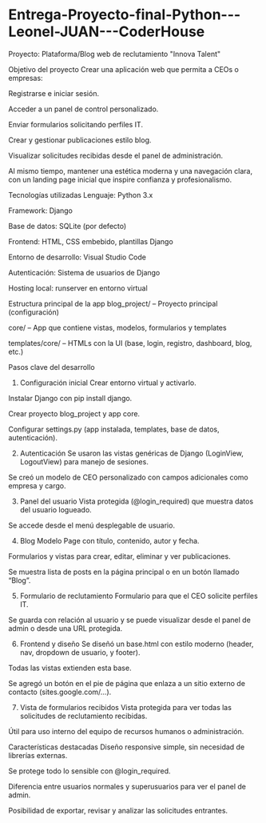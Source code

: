 # Entrega-Proyecto-final-Python---Leonel-JUAN---CoderHouse
Proyecto: Plataforma/Blog web de reclutamiento "Innova Talent" 

 Objetivo del proyecto
Crear una aplicación web que permita a CEOs o empresas:

Registrarse e iniciar sesión.

Acceder a un panel de control personalizado.

Enviar formularios solicitando perfiles IT.

Crear y gestionar publicaciones estilo blog.

Visualizar solicitudes recibidas desde el panel de administración.

Al mismo tiempo, mantener una estética moderna y una navegación clara, con un landing page inicial que inspire confianza y profesionalismo.

Tecnologías utilizadas
Lenguaje: Python 3.x

Framework: Django

Base de datos: SQLite (por defecto)

Frontend: HTML, CSS embebido, plantillas Django

Entorno de desarrollo: Visual Studio Code

Autenticación: Sistema de usuarios de Django

Hosting local: runserver en entorno virtual

 Estructura principal de la app
blog_project/ – Proyecto principal (configuración)

core/ – App que contiene vistas, modelos, formularios y templates

templates/core/ – HTMLs con la UI (base, login, registro, dashboard, blog, etc.)

 Pasos clave del desarrollo
1. Configuración inicial
Crear entorno virtual y activarlo.

Instalar Django con pip install django.

Crear proyecto blog_project y app core.

Configurar settings.py (app instalada, templates, base de datos, autenticación).

2. Autenticación
Se usaron las vistas genéricas de Django (LoginView, LogoutView) para manejo de sesiones.

Se creó un modelo de CEO personalizado con campos adicionales como empresa y cargo.

3. Panel del usuario
Vista protegida (@login_required) que muestra datos del usuario logueado.

Se accede desde el menú desplegable de usuario.

4. Blog
Modelo Page con título, contenido, autor y fecha.

Formularios y vistas para crear, editar, eliminar y ver publicaciones.

Se muestra lista de posts en la página principal o en un botón llamado “Blog”.

5. Formulario de reclutamiento
Formulario para que el CEO solicite perfiles IT.

Se guarda con relación al usuario y se puede visualizar desde el panel de admin o desde una URL protegida.

6. Frontend y diseño
Se diseñó un base.html con estilo moderno (header, nav, dropdown de usuario, y footer).

Todas las vistas extienden esta base.

Se agregó un botón en el pie de página que enlaza a un sitio externo de contacto (sites.google.com/...).

7. Vista de formularios recibidos
Vista protegida para ver todas las solicitudes de reclutamiento recibidas.

Útil para uso interno del equipo de recursos humanos o administración.

 Características destacadas
 Diseño responsive simple, sin necesidad de librerías externas.

Se protege todo lo sensible con @login_required.

 Diferencia entre usuarios normales y superusuarios para ver el panel de admin.

 Posibilidad de exportar, revisar y analizar las solicitudes entrantes.
